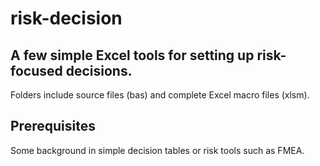 # risk-decision
## A few simple Excel tools for setting up risk-focused decisions.

Folders include source files (bas) and complete Excel macro files (xlsm).
## Prerequisites
Some background in simple decision tables or risk tools such as FMEA.


